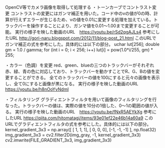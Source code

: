 OpenCV等でカメラ画像を取得して処理する
・トーンカーブでコントラスト変更
コントラストの変更にはガンマ補正を用いた。コード中のvの値が0の時、計算が行えずエラーが生じるため、vの値を0.01に変更する処理を加えている。トラックバーを操作することにより、ガンマ値を0.01〜1.00まで変更することが可能。
実行の様子を映した動画のURL　https://youtu.be/rSd2qgAJLs4
参考にしたURL http://gori-naru.blogspot.com/2012/11/blog-post_21.html
このURLでガンマ補正の式を参考にした。具体的には以下の部分。
uchar lut[256];
    double gm = 1.0 / gamma;
    for (int i = 0; i < 256; i++)
        lut[i] = pow(1.0*i/255, gm) * 255;

・カラー（色調）を変更
red、green、blueの三つのトラックバーがそれぞれ赤、緑、青の色に対応しており、トラックバーを動かすことでR、G、Bの値を変更することができる。
全てのトラックバーの値を100にすると元々の画像を表示し、全て0にすると画像が黒になる。
実行の様子を映した動画のURL　https://youtu.be/h8nOoYvNdmI

・フィルタリング
グラディエントフィルタを用いて画像のフィルタリングを行なった。トラックバーの値は、実際の値を10分の1倍した、0〜1の範囲の値が入る。
実行の様子を映した動画のURL　https://youtu.be/fNxR5AEYkXg
参考にしたURL https://qiita.com/hitomatagi/items/93e01ef22e46b14a60a9
このURLでグラディエントフィルタの式を参考にした。具体的には以下の部分。
kernel_gradient_3x3 = np.array([
                            [ 1,  1,  1],
                            [ 0,  0,  0],
                            [-1, -1, -1]
                            ], np.float32)
img_gradient_3x3 = cv2.filter2D(img_gray, -1, kernel_gradient_3x3)
cv2.imwrite(FILE_GRADIENT_3x3, img_gradient_3x3)
